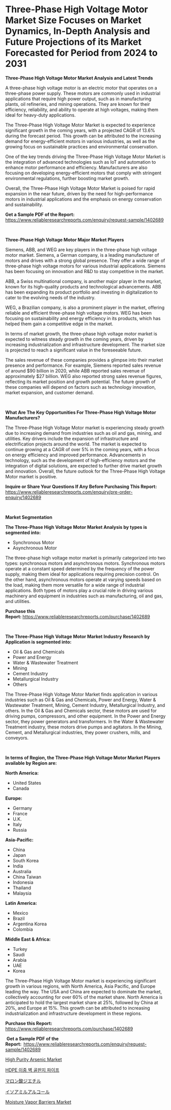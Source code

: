 <p><h1>Three-Phase High Voltage Motor Market Size Focuses on Market Dynamics, In-Depth Analysis and Future Projections of its Market Forecasted for Period from 2024 to 2031</h1></p><p><strong>Three-Phase High Voltage Motor Market Analysis and Latest Trends</strong></p>
<p><p>A three-phase high voltage motor is an electric motor that operates on a three-phase power supply. These motors are commonly used in industrial applications that require high power output, such as in manufacturing plants, oil refineries, and mining operations. They are known for their efficiency, reliability, and ability to operate at high voltages, making them ideal for heavy-duty applications.</p><p>The Three-Phase High Voltage Motor Market is expected to experience significant growth in the coming years, with a projected CAGR of 13.6% during the forecast period. This growth can be attributed to the increasing demand for energy-efficient motors in various industries, as well as the growing focus on sustainable practices and environmental conservation.</p><p>One of the key trends driving the Three-Phase High Voltage Motor Market is the integration of advanced technologies such as IoT and automation to enhance motor performance and efficiency. Manufacturers are also focusing on developing energy-efficient motors that comply with stringent environmental regulations, further boosting market growth.</p><p>Overall, the Three-Phase High Voltage Motor Market is poised for rapid expansion in the near future, driven by the need for high-performance motors in industrial applications and the emphasis on energy conservation and sustainability.</p></p>
<p><strong>Get a Sample PDF of the Report:&nbsp;</strong> <a href="https://www.reliableresearchreports.com/enquiry/request-sample/1402689">https://www.reliableresearchreports.com/enquiry/request-sample/1402689</a></p>
<p>&nbsp;</p>
<p><strong>Three-Phase High Voltage Motor Major Market Players</strong></p>
<p><p>Siemens, ABB, and WEG are key players in the three-phase high voltage motor market. Siemens, a German company, is a leading manufacturer of motors and drives with a strong global presence. They offer a wide range of three-phase high voltage motors for various industrial applications. Siemens has been focusing on innovation and R&D to stay competitive in the market.</p><p>ABB, a Swiss multinational company, is another major player in the market, known for its high-quality products and technological advancements. ABB has been expanding its product portfolio and investing in digitalization to cater to the evolving needs of the industry.</p><p>WEG, a Brazilian company, is also a prominent player in the market, offering reliable and efficient three-phase high voltage motors. WEG has been focusing on sustainability and energy efficiency in its products, which has helped them gain a competitive edge in the market.</p><p>In terms of market growth, the three-phase high voltage motor market is expected to witness steady growth in the coming years, driven by increasing industrialization and infrastructure development. The market size is projected to reach a significant value in the foreseeable future.</p><p>The sales revenue of these companies provides a glimpse into their market presence and performance. For example, Siemens reported sales revenue of around $90 billion in 2020, while ABB reported sales revenue of approximately $27 billion. WEG also reported strong sales revenue figures, reflecting its market position and growth potential. The future growth of these companies will depend on factors such as technology innovation, market expansion, and customer demand.</p></p>
<p>&nbsp;</p>
<p><strong>What Are The Key Opportunities For Three-Phase High Voltage Motor Manufacturers?</strong></p>
<p><p>The Three-Phase High Voltage Motor market is experiencing steady growth due to increasing demand from industries such as oil and gas, mining, and utilities. Key drivers include the expansion of infrastructure and electrification projects around the world. The market is expected to continue growing at a CAGR of over 5% in the coming years, with a focus on energy efficiency and improved performance. Advancements in technology, such as the development of high-efficiency motors and the integration of digital solutions, are expected to further drive market growth and innovation. Overall, the future outlook for the Three-Phase High Voltage Motor market is positive.</p></p>
<p><strong>Inquire or Share Your Questions If Any Before Purchasing This Report:</strong> <a href="https://www.reliableresearchreports.com/enquiry/pre-order-enquiry/1402689">https://www.reliableresearchreports.com/enquiry/pre-order-enquiry/1402689</a></p>
<p>&nbsp;</p>
<p><strong>Market Segmentation</strong></p>
<p><strong>The Three-Phase High Voltage Motor Market Analysis by types is segmented into:</strong></p>
<p><ul><li>Synchronous Motor</li><li>Asynchronous Motor</li></ul></p>
<p><p>The three-phase high voltage motor market is primarily categorized into two types: synchronous motors and asynchronous motors. Synchronous motors operate at a constant speed determined by the frequency of the power supply, making them ideal for applications requiring precision control. On the other hand, asynchronous motors operate at varying speeds based on the load, making them more versatile for a wide range of industrial applications. Both types of motors play a crucial role in driving various machinery and equipment in industries such as manufacturing, oil and gas, and utilities.</p></p>
<p><strong>Purchase this Report:&nbsp;</strong><a href="https://www.reliableresearchreports.com/purchase/1402689">https://www.reliableresearchreports.com/purchase/1402689</a></p>
<p>&nbsp;</p>
<p><strong>The Three-Phase High Voltage Motor Market Industry Research by Application is segmented into:</strong></p>
<p><ul><li>Oil & Gas and Chemicals</li><li>Power and Energy</li><li>Water & Wastewater Treatment</li><li>Mining</li><li>Cement Industry</li><li>Metallurgical Industry</li><li>Others</li></ul></p>
<p><p>The Three-Phase High Voltage Motor Market finds application in various industries such as Oil & Gas and Chemicals, Power and Energy, Water & Wastewater Treatment, Mining, Cement Industry, Metallurgical Industry, and others. In the Oil & Gas and Chemicals sector, these motors are used for driving pumps, compressors, and other equipment. In the Power and Energy sector, they power generators and transformers. In the Water & Wastewater Treatment industry, these motors drive pumps and agitators. In the Mining, Cement, and Metallurgical industries, they power crushers, mills, and conveyors.</p></p>
<p>&nbsp;</p>
<p><strong>In terms of Region, the Three-Phase High Voltage Motor Market Players available by Region are:</strong></p>
<p>
    <p> <strong> North America: </strong>
        <ul>
            <li>United States</li>
            <li>Canada</li>
        </ul>
        </p> 
    <p> <strong> Europe: </strong>
        <ul>
            <li>Germany</li>
            <li>France</li>
            <li>U.K.</li>
            <li>Italy</li>
            <li>Russia</li>
        </ul>
        </p> 
    <p> <strong> Asia-Pacific: </strong>
        <ul>
            <li>China</li>
            <li>Japan</li>
            <li>South Korea</li>
            <li>India</li>
            <li>Australia</li>
            <li>China Taiwan</li>
            <li>Indonesia</li>
            <li>Thailand</li>
            <li>Malaysia</li>
        </ul>
        </p> 
    <p> <strong> Latin America: </strong>
        <ul>
            <li>Mexico</li>
            <li>Brazil</li>
            <li>Argentina Korea</li>
            <li>Colombia</li>
        </ul>
        </p> 
    <p> <strong> Middle East & Africa: </strong>
        <ul>
            <li>Turkey</li>
            <li>Saudi</li>
            <li>Arabia</li>
            <li>UAE</li>
            <li>Korea</li>
        </ul>
    </p>
    </p>
<p><p>The Three-Phase High Voltage Motor market is experiencing significant growth in various regions, with North America, Asia Pacific, and Europe leading the way. The USA and China are expected to dominate the market, collectively accounting for over 60% of the market share. North America is anticipated to hold the largest market share at 25%, followed by China at 20%, and Europe at 15%. This growth can be attributed to increasing industrialization and infrastructure development in these regions.</p></p>
<p><strong>Purchase this Report: </strong><a href="https://www.reliableresearchreports.com/purchase/1402689">https://www.reliableresearchreports.com/purchase/1402689</a></p>
<p>&nbsp;<strong>Get a Sample PDF of the Report:&nbsp;&nbsp;</strong><a href="https://www.reliableresearchreports.com/enquiry/request-sample/1402689">https://www.reliableresearchreports.com/enquiry/request-sample/1402689</a></p>
<p><strong></strong></p>
<p><p><a href="https://extreme-scabiosa-c81.notion.site/High-Purity-Arsenic-Market-Research-Report-The-Key-To-Successful-Business-Strategy-Forecasted-for-P-53afe9d4e490411fbc749999f7878c85">High Purity Arsenic Market</a></p><p><a href="https://medium.com/@kenza.eliraki/hdpe-%EC%9D%B4%EC%A4%91-%EB%B2%BD-%EA%B3%A8%ED%8C%90%EC%A7%80-%ED%8C%8C%EC%9D%B4%ED%94%84-%EC%8B%9C%EC%9E%A5-%EC%A1%B0%EC%82%AC-%EB%B3%B4%EA%B3%A0%EC%84%9C-%EA%B7%B8-%EC%97%AD%EC%82%AC-%EB%B0%8F-2024%EB%85%84%EB%B6%80%ED%84%B0-2031%EB%85%84%EA%B9%8C%EC%A7%80%EC%9D%98-%EC%98%88%EC%B8%A1-38a00ba7f0c2">HDPE 이중 벽 골판지 파이프</a></p><p><a href="https://medium.com/@javiermante/%E3%82%B8%E3%82%A8%E3%83%81%E3%83%AB%E3%83%9E%E3%83%AD%E3%83%B3%E9%85%B8%E5%B8%82%E5%A0%B4%E3%81%AE%E5%B1%95%E6%9C%9B-%E6%A5%AD%E7%95%8C%E3%81%AE%E6%A6%82%E8%A6%81%E3%81%A8%E4%BA%88%E6%B8%AC-2024%E5%B9%B4%E3%81%8B%E3%82%892031%E5%B9%B4%E3%81%BE%E3%81%A7-d27f367e1998">マロン酸ジエチル</a></p><p><a href="https://medium.com/@javiermante/%E3%82%A2%E3%82%A4%E3%82%BD%E3%82%A2%E3%83%9F%E3%83%AB%E3%82%A2%E3%83%AB%E3%82%B3%E3%83%BC%E3%83%AB%E5%B8%82%E5%A0%B4%E8%AA%BF%E6%9F%BB%E3%83%AC%E3%83%9D%E3%83%BC%E3%83%88-%E3%81%9D%E3%81%AE%E6%AD%B4%E5%8F%B2%E3%81%A82024%E5%B9%B4%E3%81%8B%E3%82%892031%E5%B9%B4%E3%81%BE%E3%81%A7%E3%81%AE%E4%BA%88%E6%B8%AC-540983c65f7a">イソアミルアルコール</a></p><p><a href="https://github.com/joannagoyvaerts/Market-Research-Report-List-1/blob/main/moisture-vapor-barriers-market.md">Moisture Vapor Barriers Market</a></p></p>